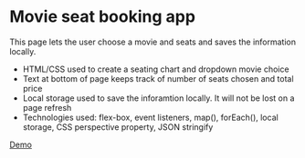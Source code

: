 # Movie seat booking app

This page lets the user choose a movie and seats and saves the information locally.

* HTML/CSS used to create a seating chart and dropdown movie choice
* Text at bottom of page keeps track of number of seats chosen and total price
* Local storage used to save the inforamtion locally. It will not be lost on a page refresh
* Technologies used: flex-box, event listeners, map(), forEach(), local storage, CSS perspective property, JSON stringify

[Demo](https://rawcdn.githack.com/mecramer/movie-seat-booking/be65ca4528763ba9b561974a6c725140fbc556b3/index.html)
